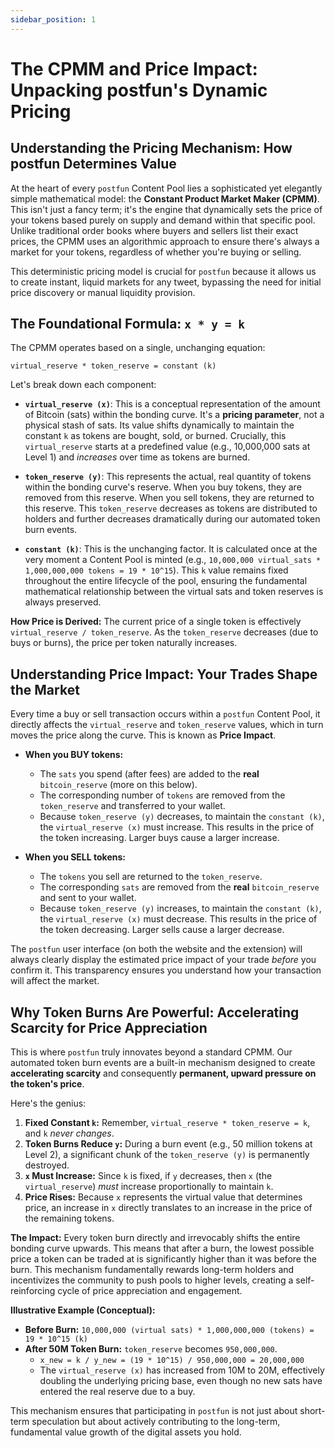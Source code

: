 ```yaml
---
sidebar_position: 1
---
```


# The CPMM and Price Impact: Unpacking postfun's Dynamic Pricing

## Understanding the Pricing Mechanism: How postfun Determines Value

At the heart of every `postfun` Content Pool lies a sophisticated yet elegantly simple mathematical model: the **Constant Product Market Maker (CPMM)**. This isn't just a fancy term; it's the engine that dynamically sets the price of your tokens based purely on supply and demand within that specific pool. Unlike traditional order books where buyers and sellers list their exact prices, the CPMM uses an algorithmic approach to ensure there's always a market for your tokens, regardless of whether you're buying or selling.

This deterministic pricing model is crucial for `postfun` because it allows us to create instant, liquid markets for any tweet, bypassing the need for initial price discovery or manual liquidity provision.

## The Foundational Formula: `x * y = k`

The CPMM operates based on a single, unchanging equation:

`virtual_reserve * token_reserve = constant (k)`

Let's break down each component:

*   **`virtual_reserve (x)`**: This is a conceptual representation of the amount of Bitcoin (sats) within the bonding curve. It's a **pricing parameter**, not a physical stash of sats. Its value shifts dynamically to maintain the constant `k` as tokens are bought, sold, or burned. Crucially, this `virtual_reserve` starts at a predefined value (e.g., 10,000,000 sats at Level 1) and *increases* over time as tokens are burned.

*   **`token_reserve (y)`**: This represents the actual, real quantity of tokens within the bonding curve's reserve. When you buy tokens, they are removed from this reserve. When you sell tokens, they are returned to this reserve. This `token_reserve` decreases as tokens are distributed to holders and further decreases dramatically during our automated token burn events.

*   **`constant (k)`**: This is the unchanging factor. It is calculated once at the very moment a Content Pool is minted (e.g., `10,000,000 virtual_sats * 1,000,000,000 tokens = 19 * 10^15`). This `k` value remains fixed throughout the entire lifecycle of the pool, ensuring the fundamental mathematical relationship between the virtual sats and token reserves is always preserved.

**How Price is Derived:** The current price of a single token is effectively `virtual_reserve / token_reserve`. As the `token_reserve` decreases (due to buys or burns), the price per token naturally increases.

## Understanding Price Impact: Your Trades Shape the Market

Every time a buy or sell transaction occurs within a `postfun` Content Pool, it directly affects the `virtual_reserve` and `token_reserve` values, which in turn moves the price along the curve. This is known as **Price Impact**.

*   **When you BUY tokens:**
    *   The `sats` you spend (after fees) are added to the **real** `bitcoin_reserve` (more on this below).
    *   The corresponding number of `tokens` are removed from the `token_reserve` and transferred to your wallet.
    *   Because `token_reserve (y)` decreases, to maintain the `constant (k)`, the `virtual_reserve (x)` must increase. This results in the price of the token increasing. Larger buys cause a larger increase.

*   **When you SELL tokens:**
    *   The `tokens` you sell are returned to the `token_reserve`.
    *   The corresponding `sats` are removed from the **real** `bitcoin_reserve` and sent to your wallet.
    *   Because `token_reserve (y)` increases, to maintain the `constant (k)`, the `virtual_reserve (x)` must decrease. This results in the price of the token decreasing. Larger sells cause a larger decrease.

The `postfun` user interface (on both the website and the extension) will always clearly display the estimated price impact of your trade *before* you confirm it. This transparency ensures you understand how your transaction will affect the market.

## Why Token Burns Are Powerful: Accelerating Scarcity for Price Appreciation

This is where `postfun` truly innovates beyond a standard CPMM. Our automated token burn events are a built-in mechanism designed to create **accelerating scarcity** and consequently **permanent, upward pressure on the token's price**.

Here's the genius:

1.  **Fixed Constant `k`:** Remember, `virtual_reserve * token_reserve = k`, and `k` *never changes*.
2.  **Token Burns Reduce `y`:** During a burn event (e.g., 50 million tokens at Level 2), a significant chunk of the `token_reserve (y)` is permanently destroyed.
3.  **`x` Must Increase:** Since `k` is fixed, if `y` decreases, then `x` (the `virtual_reserve`) *must* increase proportionally to maintain `k`.
4.  **Price Rises:** Because `x` represents the virtual value that determines price, an increase in `x` directly translates to an increase in the price of the remaining tokens.

**The Impact:** Every token burn directly and irrevocably shifts the entire bonding curve upwards. This means that after a burn, the lowest possible price a token can be traded at is significantly higher than it was before the burn. This mechanism fundamentally rewards long-term holders and incentivizes the community to push pools to higher levels, creating a self-reinforcing cycle of price appreciation and engagement.

**Illustrative Example (Conceptual):**

*   **Before Burn:** `10,000,000 (virtual sats) * 1,000,000,000 (tokens) = 19 * 10^15 (k)`
*   **After 50M Token Burn:** `token_reserve` becomes `950,000,000`.
    *   `x_new = k / y_new = (19 * 10^15) / 950,000,000 = 20,000,000`
    *   The `virtual_reserve (x)` has increased from 10M to 20M, effectively doubling the underlying pricing base, even though no new sats have entered the real reserve due to a buy.

This mechanism ensures that participating in `postfun` is not just about short-term speculation but about actively contributing to the long-term, fundamental value growth of the digital assets you hold.